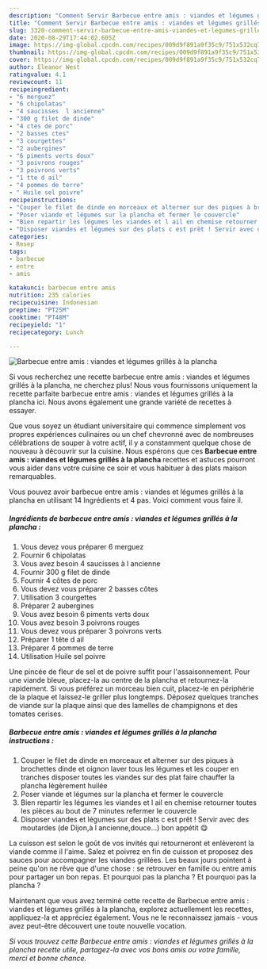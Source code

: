 ```yaml
---
description: "Comment Servir Barbecue entre amis : viandes et légumes grillés à la plancha"
title: "Comment Servir Barbecue entre amis : viandes et légumes grillés à la plancha"
slug: 3320-comment-servir-barbecue-entre-amis-viandes-et-legumes-grilles-a-la-plancha
date: 2020-08-29T17:44:02.605Z
image: https://img-global.cpcdn.com/recipes/009d9f891a9f35c9/751x532cq70/barbecue-entre-amis-viandes-et-legumes-grilles-a-la-plancha-photo-principale-de-la-recette.jpg
thumbnail: https://img-global.cpcdn.com/recipes/009d9f891a9f35c9/751x532cq70/barbecue-entre-amis-viandes-et-legumes-grilles-a-la-plancha-photo-principale-de-la-recette.jpg
cover: https://img-global.cpcdn.com/recipes/009d9f891a9f35c9/751x532cq70/barbecue-entre-amis-viandes-et-legumes-grilles-a-la-plancha-photo-principale-de-la-recette.jpg
author: Eleanor West
ratingvalue: 4.1
reviewcount: 11
recipeingredient:
- "6 merguez"
- "6 chipolatas"
- "4 saucisses  l ancienne"
- "300 g filet de dinde"
- "4 ctes de porc"
- "2 basses ctes"
- "3 courgettes"
- "2 aubergines"
- "6 piments verts doux"
- "3 poivrons rouges"
- "3 poivrons verts"
- "1 tte d ail"
- "4 pommes de terre"
- " Huile sel poivre"
recipeinstructions:
- "Couper le filet de dinde en morceaux et alterner sur des piques à brochettes dinde et oignon laver tous les légumes et les couper en tranches disposer toutes les viandes sur des plat faire chauffer la plancha légèrement huilée"
- "Poser viande et légumes sur la plancha et fermer le couvercle"
- "Bien repartir les légumes les viandes et l ail en chemise retourner toutes les pièces au bout de 7 minutes refermer le couvercle"
- "Disposer viandes et légumes sur des plats c est prêt ! Servir avec des moutardes (de Dijon,à l ancienne,douce...) bon appétit 😋"
categories:
- Resep
tags:
- barbecue
- entre
- amis

katakunci: barbecue entre amis 
nutrition: 235 calories
recipecuisine: Indonesian
preptime: "PT25M"
cooktime: "PT48M"
recipeyield: "1"
recipecategory: Lunch

---
```



![Barbecue entre amis : viandes et légumes grillés à la plancha](https://img-global.cpcdn.com/recipes/009d9f891a9f35c9/751x532cq70/barbecue-entre-amis-viandes-et-legumes-grilles-a-la-plancha-photo-principale-de-la-recette.jpg)

Si vous recherchez une recette barbecue entre amis : viandes et légumes grillés à la plancha, ne cherchez plus! Nous vous fournissons uniquement la recette parfaite barbecue entre amis : viandes et légumes grillés à la plancha ici. Nous avons également une grande variété de recettes à essayer.

Que vous soyez un étudiant universitaire qui commence simplement vos propres expériences culinaires ou un chef chevronné avec de nombreuses célébrations de souper à votre actif, il y a constamment quelque chose de nouveau à découvrir sur la cuisine. Nous espérons que ces <strong> Barbecue entre amis : viandes et légumes grillés à la plancha </strong> recettes et astuces pourront vous aider dans votre cuisine ce soir et vous habituer à des plats maison remarquables.

<!--inarticleads1-->

Vous pouvez avoir barbecue entre amis : viandes et légumes grillés à la plancha en utilisant 14 Ingrédients et 4 pas. Voici comment vous faire il.

##### Ingrédients de barbecue entre amis : viandes et légumes grillés à la plancha :

1. Vous devez vous préparer 6 merguez
1. Fournir 6 chipolatas
1. Vous avez besoin 4 saucisses à l ancienne
1. Fournir 300 g filet de dinde
1. Fournir 4 côtes de porc
1. Vous devez vous préparer 2 basses côtes
1. Utilisation 3 courgettes
1. Préparer 2 aubergines
1. Vous avez besoin 6 piments verts doux
1. Vous avez besoin 3 poivrons rouges
1. Vous devez vous préparer 3 poivrons verts
1. Préparer 1 tête d ail
1. Préparer 4 pommes de terre
1. Utilisation  Huile sel poivre


Une pincée de fleur de sel et de poivre suffit pour l&#39;assaisonnement. Pour une viande bleue, placez-la au centre de la plancha et retournez-la rapidement. Si vous préférez un morceau bien cuit, placez-le en périphérie de la plaque et laissez-le griller plus longtemps. Déposez quelques tranches de viande sur la plaque ainsi que des lamelles de champignons et des tomates cerises. 

<!--inarticleads2-->

##### Barbecue entre amis : viandes et légumes grillés à la plancha instructions :

1. Couper le filet de dinde en morceaux et alterner sur des piques à brochettes dinde et oignon laver tous les légumes et les couper en tranches disposer toutes les viandes sur des plat faire chauffer la plancha légèrement huilée
1. Poser viande et légumes sur la plancha et fermer le couvercle
1. Bien repartir les légumes les viandes et l ail en chemise retourner toutes les pièces au bout de 7 minutes refermer le couvercle
1. Disposer viandes et légumes sur des plats c est prêt ! Servir avec des moutardes (de Dijon,à l ancienne,douce...) bon appétit 😋


La cuisson est selon le goût de vos invités qui retourneront et enlèveront la viande comme il l&#39;aime. Salez et poivrez en fin de cuisson et proposez des sauces pour accompagner les viandes grillées. Les beaux jours pointent à peine qu&#39;on ne rêve que d&#39;une chose : se retrouver en famille ou entre amis pour partager un bon repas. Et pourquoi pas la plancha ? Et pourquoi pas la plancha ? 

<!--inarticleads1-->

<p>
Maintenant que vous avez terminé cette recette de Barbecue entre amis : viandes et légumes grillés à la plancha, explorez actuellement les recettes, appliquez-la et appréciez également. Vous ne le reconnaissez jamais - vous avez peut-être découvert une toute nouvelle vocation.
</p>

<p>
<i>Si vous trouvez cette Barbecue entre amis : viandes et légumes grillés à la plancha recette utile, partagez-la avec vos bons amis ou votre famille, merci et bonne chance.</i>
</p>
